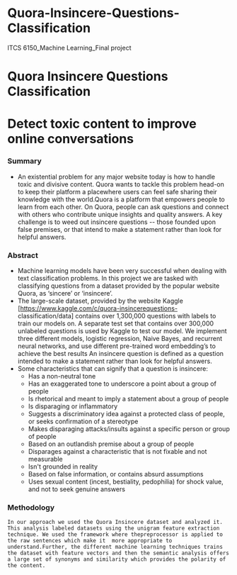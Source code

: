 # Quora-Insincere-Questions-Classification
ITCS 6150_Machine Learning_Final project
# Quora Insincere Questions Classification
# Detect toxic content to improve online conversations



### Summary

  - An existential problem for any major website today is how to handle toxic and divisive content. Quora wants to tackle this problem head-on to keep their platform a placewhere users can feel safe sharing their knowledge   with the world.Quora is a platform that empowers people to learn from each other. On Quora, people can ask questions and connect with others who contribute unique insights and quality answers. A key challenge is to weed out insincere questions -- those founded upon false premises, or that intend to make a statement rather than look for helpful answers.


### Abstract 
  - Machine learning models have been very successful when dealing with text classification problems. In this project we are tasked with classifying questions from a dataset provided by the popular website Quora, as ‘sincere’ or ‘insincere’. 
  - The large-scale dataset, provided by the website Kaggle [https://www.kaggle.com/c/quora-insincerequestions- classification/data] contains over 1,300,000 questions with labels to train our models on. A separate test set that contains over 300,000 unlabeled questions is used by Kaggle to test our model. We implement three different models, logistic regression, Naive Bayes, and recurrent neural networks, and use different pre-trained word embedding’s to achieve the best results An insincere question is defined as a question intended to make a statement rather than look for helpful answers.
  - Some characteristics that can signify that a question is insincere:
    *   Has a non-neutral tone
    * Has an exaggerated tone to underscore a point about a group of people
    * Is rhetorical and meant to imply a statement about a group of people
    * Is disparaging or inflammatory
    * Suggests a discriminatory idea against a protected class of people, or seeks confirmation of a stereotype
    * Makes disparaging attacks/insults against a specific person or group of people
    * Based on an outlandish premise about a group of people
    * Disparages against a characteristic that is not fixable and not measurable
    * Isn't grounded in reality
    * Based on false information, or contains absurd assumptions
    * Uses sexual content (incest, bestiality, pedophilia) for shock value, and not to seek genuine answers


### Methodology

    In our approach we used the Quora Insincere dataset and analyzed it. This analysis labeled datasets using the unigram feature extraction technique. We used the framework where thepreprocessor is applied to the raw sentences which make it  more appropriate to understand.Further, the different machine learning techniques trains the dataset with feature vectors and then the semantic analysis offers a large set of synonyms and similarity which provides the polarity of the content.



